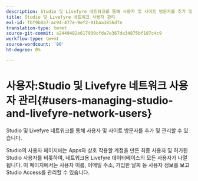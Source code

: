 ```yaml
---
description: Studio 및 Livefyre 네트워크를 통해 사용자 및 사이트 방문자를 추가 및 관리할 수 있습니다.
title: Studio 및 Livefyre 네트워크 사용자 관리
exl-id: fbf9b8a7-ac94-477e-9ef2-01baa3856dfe
translation-type: tm+mt
source-git-commit: a2449482e617939cfda7e367da34875bf187c4c9
workflow-type: tm+mt
source-wordcount: '90'
ht-degree: 0%

---
```


# 사용자:Studio 및 Livefyre 네트워크 사용자 관리{#users-managing-studio-and-livefyre-network-users}

Studio 및 Livefyre 네트워크를 통해 사용자 및 사이트 방문자를 추가 및 관리할 수 있습니다.

Studio의 사용자 페이지에는 Apps와 상호 작용할 계정을 만든 최종 사용자 및 허가된 Studio 사용자를 비롯하여, 네트워크용 Livefyre 데이터베이스의 모든 사용자가 나열됩니다. 이 페이지에서는 사용자 이름, 이메일 주소, 가입한 날짜 등 사용자 정보를 보고 Studio Access를 관리할 수 있습니다.
